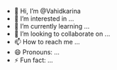 - 👋 Hi, I’m @Vahidkarina
- 👀 I’m interested in ...
- 🌱 I’m currently learning ...
- 💞️ I’m looking to collaborate on ...
- 📫 How to reach me ...
- 😄 Pronouns: ...
- ⚡ Fun fact: ...

<!---
Vahidkarina/Vahidkarina is a ✨ special ✨ repository because its `README.md` (this file) appears on your GitHub profile.
You can click the Preview link to take a look at your changes.
--->
